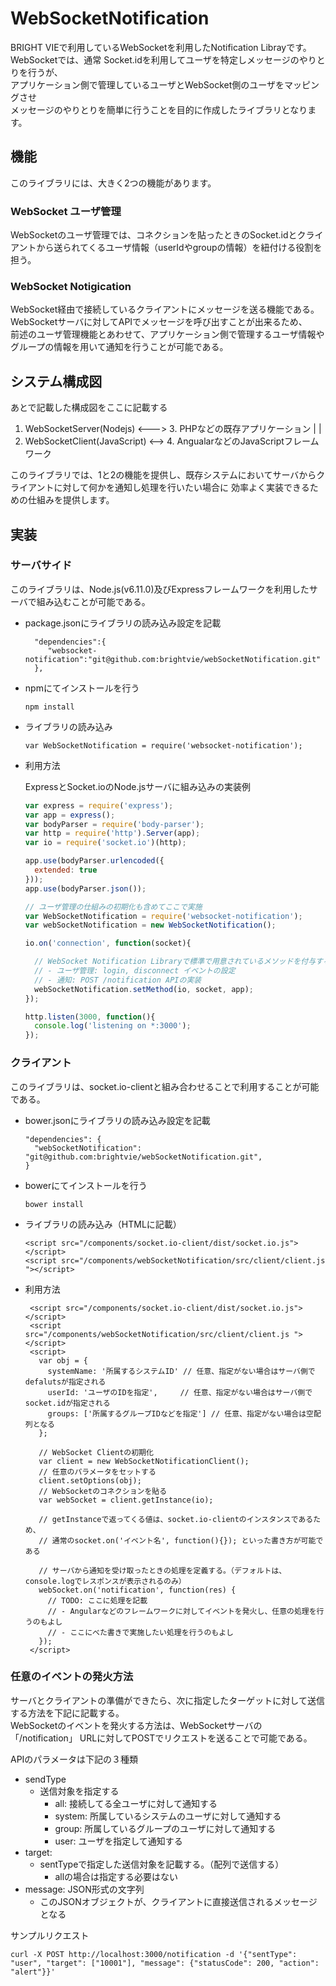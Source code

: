 # WebSocketNotification 

BRIGHT VIEで利用しているWebSocketを利用したNotification Librayです。<br>
WebSocketでは、通常 Socket.idを利用してユーザを特定しメッセージのやりとりを行うが、<br>
アプリケーション側で管理しているユーザとWebSocket側のユーザをマッピングさせ<br>
メッセージのやりとりを簡単に行うことを目的に作成したライブラリとなります。<br>


## 機能

このライブラリには、大きく2つの機能があります。

### WebSocket ユーザ管理

WebSocketのユーザ管理では、コネクションを貼ったときのSocket.idとクライアントから送られてくるユーザ情報（userIdやgroupの情報）を紐付ける役割を担う。

### WebSocket Notigication

WebSocket経由で接続しているクライアントにメッセージを送る機能である。<br>
WebSocketサーバに対してAPIでメッセージを呼び出すことが出来るため、<br>
前述のユーザ管理機能とあわせて、アプリケーション側で管理するユーザ情報やグループの情報を用いて通知を行うことが可能である。<br>

## システム構成図

あとで記載した構成図をここに記載する

1. WebSocketServer(Nodejs) <--->  3. PHPなどの既存アプリケーション
   |
   |
2. WebSocketClient(JavaScript) <--> 4. AngualarなどのJavaScriptフレームワーク

このライブラリでは、1と2の機能を提供し、既存システムにおいてサーバからクライアントに対して何かを通知し処理を行いたい場合に
効率よく実装できるための仕組みを提供します。


## 実装

### サーバサイド

このライブラリは、Node.js(v6.11.0)及びExpressフレームワークを利用したサーバで組み込むことが可能である。

* package.jsonにライブラリの読み込み設定を記載

   ```
     "dependencies":{
        "websocket-notification":"git@github.com:brightvie/webSocketNotification.git"
     },
   ```

* npmにてインストールを行う

   ```
   npm install
   ```

* ライブラリの読み込み

   ```
   var WebSocketNotification = require('websocket-notification');
   ```

* 利用方法

   ExpressとSocket.ioのNode.jsサーバに組み込みの実装例
   ```server.js
   var express = require('express');
   var app = express();
   var bodyParser = require('body-parser');
   var http = require('http').Server(app);
   var io = require('socket.io')(http);

   app.use(bodyParser.urlencoded({
     extended: true
   }));
   app.use(bodyParser.json());

   // ユーザ管理の仕組みの初期化も含めてここで実施
   var WebSocketNotification = require('websocket-notification');
   var webSocketNotification = new WebSocketNotification();

   io.on('connection', function(socket){

     // WebSocket Notification Libraryで標準で用意されているメソッドを付与する
     // - ユーザ管理: login, disconnect イベントの設定
     // - 通知: POST /notification APIの実装
     webSocketNotification.setMethod(io, socket, app);
   });
 
   http.listen(3000, function(){
     console.log('listening on *:3000');
   });
   ```


### クライアント

このライブラリは、socket.io-clientと組み合わせることで利用することが可能である。

* bower.jsonにライブラリの読み込み設定を記載

   ```
   "dependencies": {
     "webSocketNotification": "git@github.com:brightvie/webSocketNotification.git",
   }
   ```

* bowerにてインストールを行う

   ```
   bower install
   ```

* ライブラリの読み込み（HTMLに記載）

   ```
   <script src="/components/socket.io-client/dist/socket.io.js"></script>
   <script src="/components/webSocketNotification/src/client/client.js "></script>
   ```

* 利用方法

   ```
    <script src="/components/socket.io-client/dist/socket.io.js"></script>
    <script src="/components/webSocketNotification/src/client/client.js "></script>
    <script>
      var obj = {
        systemName: '所属するシステムID' // 任意、指定がない場合はサーバ側でdefalutsが指定される
        userId: 'ユーザのIDを指定',     // 任意、指定がない場合はサーバ側でsocket.idが指定される
        groups: ['所属するグループIDなどを指定'] // 任意、指定がない場合は空配列となる
      };

      // WebSocket Clientの初期化
      var client = new WebSocketNotificationClient();
      // 任意のパラメータをセットする
      client.setOptions(obj);
      // WebSocketのコネクションを貼る
      var webSocket = client.getInstance(io);
      
      // getInstanceで返ってくる値は、socket.io-clientのインスタンスであるため、
      // 通常のsocket.on('イベント名', function(){}); といった書き方が可能である

      // サーバから通知を受け取ったときの処理を定義する。（デフォルトは、console.logでレスポンスが表示されるのみ）
      webSocket.on('notification', function(res) {
        // TODO: ここに処理を記載
        // - Angularなどのフレームワークに対してイベントを発火し、任意の処理を行うのもよし
        // - ここにべた書きで実施したい処理を行うのもよし
      });
    </script>
   ```

### 任意のイベントの発火方法

サーバとクライアントの準備ができたら、次に指定したターゲットに対して送信する方法を下記に記載する。<br>
WebSocketのイベントを発火する方法は、WebSocketサーバの「/notification」 URLに対してPOSTでリクエストを送ることで可能である。<br>

APIのパラメータは下記の３種類

- sendType
   - 送信対象を指定する
      - all: 接続してる全ユーザに対して通知する
      - system: 所属しているシステムのユーザに対して通知する
      - group: 所属しているグループのユーザに対して通知する
      - user: ユーザを指定して通知する
- target:
   - sentTypeで指定した送信対象を記載する。（配列で送信する）
      - allの場合は指定する必要はない
- message: JSON形式の文字列
   - このJSONオブジェクトが、クライアントに直接送信されるメッセージとなる

サンプルリクエスト

```
curl -X POST http://localhost:3000/notification -d '{"sentType": "user", "target": ["10001"], "message": {"statusCode": 200, "action": "alert"}}'
```
